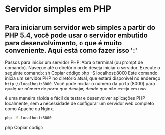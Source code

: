 # Servidor simples em PHP

## Para iniciar um servidor web simples a partir do PHP 5.4, você pode usar o servidor embutido para desenvolvimento, o que é muito conveniente. Aqui está como fazer isso ':'

Passos para iniciar um servidor PHP:
Abra o terminal (ou prompt de comando).
Navegue até o diretório onde deseja iniciar o servidor.
Execute o seguinte comando:
sh
Copiar código
php -S localhost:8000
Este comando inicia um servidor PHP no diretório atual, que estará disponível no endereço `http://localhost:8000`. Você pode mudar o número da porta (8000) para qualquer número de porta que desejar, desde que não esteja em uso.

é uma maneira rápida e fácil de testar e desenvolver aplicações PHP localmente, sem a necessidade de configurar um servidor web completo como Apache ou Nginx.

```bash
php -S localhost:8000
```

php
Copiar código

<?php
$port = 8000;
$dir = __DIR__;
echo "Starting server at http://localhost:$port\n";
chdir($dir);
exec("php -S localhost:$port");
Depois, execute este script a partir da linha de comando:

sh
Copiar código
php start_server.php
Considerações Finais
O servidor embutido do PHP é projetado apenas para desenvolvimento. Não use este servidor em produção, pois ele não é adequado para esse fim.
O comando php -S localhost:8000 serve arquivos a partir do diretório atual. Certifique-se de navegar para o diretório correto antes de executar o comando.
Usar o servidor embutido do PHP
